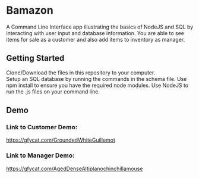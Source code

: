 # Bamazon

A Command Line Interface app illustrating the basics of NodeJS and SQL by interacting with user input and database information. You are able to see items for sale as a customer and also add items to inventory as manager.

## Getting Started

Clone/Download the files in this repository to your computer.  
Setup an SQL database by running the commands in the schema file.
Use npm install to ensure you have the required node modules.
Use NodeJS to run the .js files on your command line.  

## Demo  

### Link to Customer Demo:
https://gfycat.com/GroundedWhiteGuillemot

### Link to Manager Demo:
https://gfycat.com/AgedDenseAltiplanochinchillamouse
